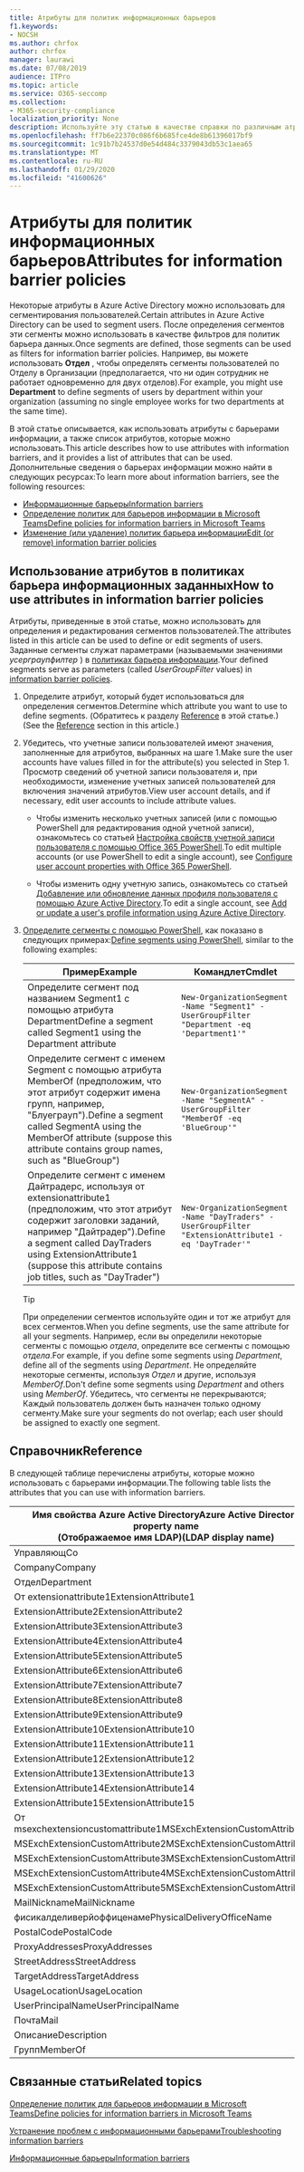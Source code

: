 ```yaml
---
title: Атрибуты для политик информационных барьеров
f1.keywords:
- NOCSH
ms.author: chrfox
author: chrfox
manager: laurawi
ms.date: 07/08/2019
audience: ITPro
ms.topic: article
ms.service: O365-seccomp
ms.collection:
- M365-security-compliance
localization_priority: None
description: Используйте эту статью в качестве справки по различным атрибутам, которые можно использовать в политиках барьера информации.
ms.openlocfilehash: ff7b6e22370c086f6b685fce4de8b61396017bf9
ms.sourcegitcommit: 1c91b7b24537d0e54d484c3379043db53c1aea65
ms.translationtype: MT
ms.contentlocale: ru-RU
ms.lasthandoff: 01/29/2020
ms.locfileid: "41600626"
---
```

# <a name="attributes-for-information-barrier-policies"></a><span data-ttu-id="204e1-103">Атрибуты для политик информационных барьеров</span><span class="sxs-lookup"><span data-stu-id="204e1-103">Attributes for information barrier policies</span></span>

<span data-ttu-id="204e1-104">Некоторые атрибуты в Azure Active Directory можно использовать для сегментирования пользователей.</span><span class="sxs-lookup"><span data-stu-id="204e1-104">Certain attributes in Azure Active Directory can be used to segment users.</span></span> <span data-ttu-id="204e1-105">После определения сегментов эти сегменты можно использовать в качестве фильтров для политик барьера данных.</span><span class="sxs-lookup"><span data-stu-id="204e1-105">Once segments are defined, those segments can be used as filters for information barrier policies.</span></span> <span data-ttu-id="204e1-106">Например, вы можете использовать **Отдел** , чтобы определять сегменты пользователей по Отделу в Организации (предполагается, что ни один сотрудник не работает одновременно для двух отделов).</span><span class="sxs-lookup"><span data-stu-id="204e1-106">For example, you might use **Department** to define segments of users by department within your organization (assuming no single employee works for two departments at the same time).</span></span> 

<span data-ttu-id="204e1-107">В этой статье описывается, как использовать атрибуты с барьерами информации, а также список атрибутов, которые можно использовать.</span><span class="sxs-lookup"><span data-stu-id="204e1-107">This article describes how to use attributes with information barriers, and it provides a list of attributes that can be used.</span></span> <span data-ttu-id="204e1-108">Дополнительные сведения о барьерах информации можно найти в следующих ресурсах:</span><span class="sxs-lookup"><span data-stu-id="204e1-108">To learn more about information barriers, see the following resources:</span></span>
- [<span data-ttu-id="204e1-109">Информационные барьеры</span><span class="sxs-lookup"><span data-stu-id="204e1-109">Information barriers</span></span>](information-barriers.md)
- [<span data-ttu-id="204e1-110">Определение политик для барьеров информации в Microsoft Teams</span><span class="sxs-lookup"><span data-stu-id="204e1-110">Define policies for information barriers in Microsoft Teams</span></span>](information-barriers-policies.md)
- [<span data-ttu-id="204e1-111">Изменение (или удаление) политик барьера информации</span><span class="sxs-lookup"><span data-stu-id="204e1-111">Edit (or remove) information barrier policies</span></span>](information-barriers-edit-segments-policies.md)

## <a name="how-to-use-attributes-in-information-barrier-policies"></a><span data-ttu-id="204e1-112">Использование атрибутов в политиках барьера информационных заданных</span><span class="sxs-lookup"><span data-stu-id="204e1-112">How to use attributes in information barrier policies</span></span>

<span data-ttu-id="204e1-113">Атрибуты, приведенные в этой статье, можно использовать для определения и редактирования сегментов пользователей.</span><span class="sxs-lookup"><span data-stu-id="204e1-113">The attributes listed in this article can be used to define or edit segments of users.</span></span> <span data-ttu-id="204e1-114">Заданные сегменты служат параметрами (называемыми значениями *усерграупфилтер* ) в [политиках барьера информации](information-barriers-policies.md).</span><span class="sxs-lookup"><span data-stu-id="204e1-114">Your defined segments serve as parameters (called *UserGroupFilter* values) in [information barrier policies](information-barriers-policies.md).</span></span>

1. <span data-ttu-id="204e1-115">Определите атрибут, который будет использоваться для определения сегментов.</span><span class="sxs-lookup"><span data-stu-id="204e1-115">Determine which attribute you want to use to define segments.</span></span> <span data-ttu-id="204e1-116">(Обратитесь к разделу [Reference](#reference) в этой статье.)</span><span class="sxs-lookup"><span data-stu-id="204e1-116">(See the [Reference](#reference) section in this article.)</span></span>

2. <span data-ttu-id="204e1-117">Убедитесь, что учетные записи пользователей имеют значения, заполненные для атрибутов, выбранных на шаге 1.</span><span class="sxs-lookup"><span data-stu-id="204e1-117">Make sure the user accounts have values filled in for the attribute(s) you selected in Step 1.</span></span> <span data-ttu-id="204e1-118">Просмотр сведений об учетной записи пользователя и, при необходимости, изменение учетных записей пользователей для включения значений атрибутов.</span><span class="sxs-lookup"><span data-stu-id="204e1-118">View user account details, and if necessary, edit user accounts to include attribute values.</span></span> 

    - <span data-ttu-id="204e1-119">Чтобы изменить несколько учетных записей (или с помощью PowerShell для редактирования одной учетной записи), ознакомьтесь со статьей [Настройка свойств учетной записи пользователя с помощью Office 365 PowerShell](https://docs.microsoft.com/office365/enterprise/powershell/configure-user-account-properties-with-office-365-powershell).</span><span class="sxs-lookup"><span data-stu-id="204e1-119">To edit multiple accounts (or use PowerShell to edit a single account), see [Configure user account properties with Office 365 PowerShell](https://docs.microsoft.com/office365/enterprise/powershell/configure-user-account-properties-with-office-365-powershell).</span></span>

    - <span data-ttu-id="204e1-120">Чтобы изменить одну учетную запись, ознакомьтесь со статьей [Добавление или обновление данных профиля пользователя с помощью Azure Active Directory](https://docs.microsoft.com/azure/active-directory/fundamentals/active-directory-users-profile-azure-portal).</span><span class="sxs-lookup"><span data-stu-id="204e1-120">To edit a single account, see [Add or update a user's profile information using Azure Active Directory](https://docs.microsoft.com/azure/active-directory/fundamentals/active-directory-users-profile-azure-portal).</span></span>

3. <span data-ttu-id="204e1-121">[Определите сегменты с помощью PowerShell](information-barriers-policies.md#define-segments-using-powershell), как показано в следующих примерах:</span><span class="sxs-lookup"><span data-stu-id="204e1-121">[Define segments using PowerShell](information-barriers-policies.md#define-segments-using-powershell), similar to the following examples:</span></span>

    |<span data-ttu-id="204e1-122">Пример</span><span class="sxs-lookup"><span data-stu-id="204e1-122">Example</span></span>  |<span data-ttu-id="204e1-123">Командлет</span><span class="sxs-lookup"><span data-stu-id="204e1-123">Cmdlet</span></span>  |
    |---------|---------|
    |<span data-ttu-id="204e1-124">Определите сегмент под названием Segment1 с помощью атрибута Department</span><span class="sxs-lookup"><span data-stu-id="204e1-124">Define a segment called Segment1 using the Department attribute</span></span>     | `New-OrganizationSegment -Name "Segment1" -UserGroupFilter "Department -eq 'Department1'"`        |
    |<span data-ttu-id="204e1-125">Определите сегмент с именем Segment с помощью атрибута MemberOf (предположим, что этот атрибут содержит имена групп, например, "Блуеграуп").</span><span class="sxs-lookup"><span data-stu-id="204e1-125">Define a segment called SegmentA using the MemberOf attribute (suppose this attribute contains group names, such as "BlueGroup")</span></span>     | `New-OrganizationSegment -Name "SegmentA" -UserGroupFilter "MemberOf -eq 'BlueGroup'"`        |
    |<span data-ttu-id="204e1-126">Определите сегмент с именем Дайтрадерс, используя от extensionattribute1 (предположим, что этот атрибут содержит заголовки заданий, например "Дайтрадер").</span><span class="sxs-lookup"><span data-stu-id="204e1-126">Define a segment called DayTraders using ExtensionAttribute1 (suppose this attribute contains job titles, such as "DayTrader")</span></span>|`New-OrganizationSegment -Name "DayTraders" -UserGroupFilter "ExtensionAttribute1 -eq 'DayTrader'"` |

    > [!TIP]
    > <span data-ttu-id="204e1-127">При определении сегментов используйте один и тот же атрибут для всех сегментов.</span><span class="sxs-lookup"><span data-stu-id="204e1-127">When you define segments, use the same attribute for all your segments.</span></span> <span data-ttu-id="204e1-128">Например, если вы определили некоторые сегменты с помощью *отдела*, определите все сегменты с помощью *отдела*.</span><span class="sxs-lookup"><span data-stu-id="204e1-128">For example, if you define some segments using *Department*, define all of the segments using *Department*.</span></span> <span data-ttu-id="204e1-129">Не определяйте некоторые сегменты, используя *Отдел* и другие, используя *MemberOf*.</span><span class="sxs-lookup"><span data-stu-id="204e1-129">Don't define some segments using *Department* and others using *MemberOf*.</span></span> <span data-ttu-id="204e1-130">Убедитесь, что сегменты не перекрываются; Каждый пользователь должен быть назначен только одному сегменту.</span><span class="sxs-lookup"><span data-stu-id="204e1-130">Make sure your segments do not overlap; each user should be assigned to exactly one segment.</span></span> 

## <a name="reference"></a><span data-ttu-id="204e1-131">Справочник</span><span class="sxs-lookup"><span data-stu-id="204e1-131">Reference</span></span>

<span data-ttu-id="204e1-132">В следующей таблице перечислены атрибуты, которые можно использовать с барьерами информации.</span><span class="sxs-lookup"><span data-stu-id="204e1-132">The following table lists the attributes that you can use with information barriers.</span></span>

|<span data-ttu-id="204e1-133">Имя свойства Azure Active Directory</span><span class="sxs-lookup"><span data-stu-id="204e1-133">Azure Active Directory property name</span></span><br/><span data-ttu-id="204e1-134">(Отображаемое имя LDAP)</span><span class="sxs-lookup"><span data-stu-id="204e1-134">(LDAP display name)</span></span>  |<span data-ttu-id="204e1-135">Имя свойства Exchange</span><span class="sxs-lookup"><span data-stu-id="204e1-135">Exchange property name</span></span>  |
|---------|---------|
|<span data-ttu-id="204e1-136">Управляющ</span><span class="sxs-lookup"><span data-stu-id="204e1-136">Co</span></span>       | <span data-ttu-id="204e1-137">Управляющ</span><span class="sxs-lookup"><span data-stu-id="204e1-137">Co</span></span>        |
|<span data-ttu-id="204e1-138">Company</span><span class="sxs-lookup"><span data-stu-id="204e1-138">Company</span></span>     |<span data-ttu-id="204e1-139">Company</span><span class="sxs-lookup"><span data-stu-id="204e1-139">Company</span></span>         |
|<span data-ttu-id="204e1-140">Отдел</span><span class="sxs-lookup"><span data-stu-id="204e1-140">Department</span></span>     |<span data-ttu-id="204e1-141">Отдел</span><span class="sxs-lookup"><span data-stu-id="204e1-141">Department</span></span>         |
|<span data-ttu-id="204e1-142">От extensionattribute1</span><span class="sxs-lookup"><span data-stu-id="204e1-142">ExtensionAttribute1</span></span> |<span data-ttu-id="204e1-143">CustomAttribute1</span><span class="sxs-lookup"><span data-stu-id="204e1-143">CustomAttribute1</span></span>  |
|<span data-ttu-id="204e1-144">ExtensionAttribute2</span><span class="sxs-lookup"><span data-stu-id="204e1-144">ExtensionAttribute2</span></span> |<span data-ttu-id="204e1-145">CustomAttribute2</span><span class="sxs-lookup"><span data-stu-id="204e1-145">CustomAttribute2</span></span>  |
|<span data-ttu-id="204e1-146">ExtensionAttribute3</span><span class="sxs-lookup"><span data-stu-id="204e1-146">ExtensionAttribute3</span></span> |<span data-ttu-id="204e1-147">CustomAttribute3</span><span class="sxs-lookup"><span data-stu-id="204e1-147">CustomAttribute3</span></span>  |
|<span data-ttu-id="204e1-148">ExtensionAttribute4</span><span class="sxs-lookup"><span data-stu-id="204e1-148">ExtensionAttribute4</span></span> |<span data-ttu-id="204e1-149">CustomAttribute4</span><span class="sxs-lookup"><span data-stu-id="204e1-149">CustomAttribute4</span></span>  |
|<span data-ttu-id="204e1-150">ExtensionAttribute5</span><span class="sxs-lookup"><span data-stu-id="204e1-150">ExtensionAttribute5</span></span> |<span data-ttu-id="204e1-151">CustomAttribute5</span><span class="sxs-lookup"><span data-stu-id="204e1-151">CustomAttribute5</span></span>  |
|<span data-ttu-id="204e1-152">ExtensionAttribute6</span><span class="sxs-lookup"><span data-stu-id="204e1-152">ExtensionAttribute6</span></span> |<span data-ttu-id="204e1-153">CustomAttribute6</span><span class="sxs-lookup"><span data-stu-id="204e1-153">CustomAttribute6</span></span>  |
|<span data-ttu-id="204e1-154">ExtensionAttribute7</span><span class="sxs-lookup"><span data-stu-id="204e1-154">ExtensionAttribute7</span></span> |<span data-ttu-id="204e1-155">CustomAttribute7</span><span class="sxs-lookup"><span data-stu-id="204e1-155">CustomAttribute7</span></span>  |
|<span data-ttu-id="204e1-156">ExtensionAttribute8</span><span class="sxs-lookup"><span data-stu-id="204e1-156">ExtensionAttribute8</span></span> |<span data-ttu-id="204e1-157">CustomAttribute8</span><span class="sxs-lookup"><span data-stu-id="204e1-157">CustomAttribute8</span></span>  |
|<span data-ttu-id="204e1-158">ExtensionAttribute9</span><span class="sxs-lookup"><span data-stu-id="204e1-158">ExtensionAttribute9</span></span> |<span data-ttu-id="204e1-159">CustomAttribute9</span><span class="sxs-lookup"><span data-stu-id="204e1-159">CustomAttribute9</span></span>  |
|<span data-ttu-id="204e1-160">ExtensionAttribute10</span><span class="sxs-lookup"><span data-stu-id="204e1-160">ExtensionAttribute10</span></span> |<span data-ttu-id="204e1-161">CustomAttribute10</span><span class="sxs-lookup"><span data-stu-id="204e1-161">CustomAttribute10</span></span>  |
|<span data-ttu-id="204e1-162">ExtensionAttribute11</span><span class="sxs-lookup"><span data-stu-id="204e1-162">ExtensionAttribute11</span></span> |<span data-ttu-id="204e1-163">CustomAttribute11</span><span class="sxs-lookup"><span data-stu-id="204e1-163">CustomAttribute11</span></span>  |
|<span data-ttu-id="204e1-164">ExtensionAttribute12</span><span class="sxs-lookup"><span data-stu-id="204e1-164">ExtensionAttribute12</span></span> |<span data-ttu-id="204e1-165">CustomAttribute12</span><span class="sxs-lookup"><span data-stu-id="204e1-165">CustomAttribute12</span></span>  |
|<span data-ttu-id="204e1-166">ExtensionAttribute13</span><span class="sxs-lookup"><span data-stu-id="204e1-166">ExtensionAttribute13</span></span> |<span data-ttu-id="204e1-167">CustomAttribute13</span><span class="sxs-lookup"><span data-stu-id="204e1-167">CustomAttribute13</span></span>  |
|<span data-ttu-id="204e1-168">ExtensionAttribute14</span><span class="sxs-lookup"><span data-stu-id="204e1-168">ExtensionAttribute14</span></span> |<span data-ttu-id="204e1-169">CustomAttribute14</span><span class="sxs-lookup"><span data-stu-id="204e1-169">CustomAttribute14</span></span>  |
|<span data-ttu-id="204e1-170">ExtensionAttribute15</span><span class="sxs-lookup"><span data-stu-id="204e1-170">ExtensionAttribute15</span></span> |<span data-ttu-id="204e1-171">CustomAttribute15</span><span class="sxs-lookup"><span data-stu-id="204e1-171">CustomAttribute15</span></span>  |
|<span data-ttu-id="204e1-172">От msexchextensioncustomattribute1</span><span class="sxs-lookup"><span data-stu-id="204e1-172">MSExchExtensionCustomAttribute1</span></span> |<span data-ttu-id="204e1-173">ExtensionCustomAttribute1</span><span class="sxs-lookup"><span data-stu-id="204e1-173">ExtensionCustomAttribute1</span></span> |
|<span data-ttu-id="204e1-174">MSExchExtensionCustomAttribute2</span><span class="sxs-lookup"><span data-stu-id="204e1-174">MSExchExtensionCustomAttribute2</span></span> |<span data-ttu-id="204e1-175">ExtensionCustomAttribute2</span><span class="sxs-lookup"><span data-stu-id="204e1-175">ExtensionCustomAttribute2</span></span> |
|<span data-ttu-id="204e1-176">MSExchExtensionCustomAttribute3</span><span class="sxs-lookup"><span data-stu-id="204e1-176">MSExchExtensionCustomAttribute3</span></span> |<span data-ttu-id="204e1-177">ExtensionCustomAttribute3</span><span class="sxs-lookup"><span data-stu-id="204e1-177">ExtensionCustomAttribute3</span></span> |
|<span data-ttu-id="204e1-178">MSExchExtensionCustomAttribute4</span><span class="sxs-lookup"><span data-stu-id="204e1-178">MSExchExtensionCustomAttribute4</span></span> |<span data-ttu-id="204e1-179">ExtensionCustomAttribute4</span><span class="sxs-lookup"><span data-stu-id="204e1-179">ExtensionCustomAttribute4</span></span> |
|<span data-ttu-id="204e1-180">MSExchExtensionCustomAttribute5</span><span class="sxs-lookup"><span data-stu-id="204e1-180">MSExchExtensionCustomAttribute5</span></span> |<span data-ttu-id="204e1-181">ExtensionCustomAttribute5</span><span class="sxs-lookup"><span data-stu-id="204e1-181">ExtensionCustomAttribute5</span></span> |
|<span data-ttu-id="204e1-182">MailNickname</span><span class="sxs-lookup"><span data-stu-id="204e1-182">MailNickname</span></span> |<span data-ttu-id="204e1-183">Псевдоним</span><span class="sxs-lookup"><span data-stu-id="204e1-183">Alias</span></span> |
|<span data-ttu-id="204e1-184">фисикалделиверйоффиценаме</span><span class="sxs-lookup"><span data-stu-id="204e1-184">PhysicalDeliveryOfficeName</span></span> |<span data-ttu-id="204e1-185">Office</span><span class="sxs-lookup"><span data-stu-id="204e1-185">Office</span></span> |
|<span data-ttu-id="204e1-186">PostalCode</span><span class="sxs-lookup"><span data-stu-id="204e1-186">PostalCode</span></span> |<span data-ttu-id="204e1-187">PostalCode</span><span class="sxs-lookup"><span data-stu-id="204e1-187">PostalCode</span></span> |
|<span data-ttu-id="204e1-188">ProxyAddresses</span><span class="sxs-lookup"><span data-stu-id="204e1-188">ProxyAddresses</span></span> |<span data-ttu-id="204e1-189">EmailAddresses</span><span class="sxs-lookup"><span data-stu-id="204e1-189">EmailAddresses</span></span> |
|<span data-ttu-id="204e1-190">StreetAddress</span><span class="sxs-lookup"><span data-stu-id="204e1-190">StreetAddress</span></span> |<span data-ttu-id="204e1-191">StreetAddress</span><span class="sxs-lookup"><span data-stu-id="204e1-191">StreetAddress</span></span> |
|<span data-ttu-id="204e1-192">TargetAddress</span><span class="sxs-lookup"><span data-stu-id="204e1-192">TargetAddress</span></span> |<span data-ttu-id="204e1-193">ExternalEmailAddress</span><span class="sxs-lookup"><span data-stu-id="204e1-193">ExternalEmailAddress</span></span> |
|<span data-ttu-id="204e1-194">UsageLocation</span><span class="sxs-lookup"><span data-stu-id="204e1-194">UsageLocation</span></span> |<span data-ttu-id="204e1-195">UsageLocation</span><span class="sxs-lookup"><span data-stu-id="204e1-195">UsageLocation</span></span> |
|<span data-ttu-id="204e1-196">UserPrincipalName</span><span class="sxs-lookup"><span data-stu-id="204e1-196">UserPrincipalName</span></span>  |<span data-ttu-id="204e1-197">UserPrincipalName</span><span class="sxs-lookup"><span data-stu-id="204e1-197">UserPrincipalName</span></span>  |
|<span data-ttu-id="204e1-198">Почта</span><span class="sxs-lookup"><span data-stu-id="204e1-198">Mail</span></span>   |<span data-ttu-id="204e1-199">WindowsEmailAddress</span><span class="sxs-lookup"><span data-stu-id="204e1-199">WindowsEmailAddress</span></span>    |
|<span data-ttu-id="204e1-200">Описание</span><span class="sxs-lookup"><span data-stu-id="204e1-200">Description</span></span>    |<span data-ttu-id="204e1-201">Описание</span><span class="sxs-lookup"><span data-stu-id="204e1-201">Description</span></span>    |
|<span data-ttu-id="204e1-202">Групп</span><span class="sxs-lookup"><span data-stu-id="204e1-202">MemberOf</span></span>   |<span data-ttu-id="204e1-203">мемберофграуп</span><span class="sxs-lookup"><span data-stu-id="204e1-203">MemberOfGroup</span></span>  |

## <a name="related-topics"></a><span data-ttu-id="204e1-204">Связанные статьи</span><span class="sxs-lookup"><span data-stu-id="204e1-204">Related topics</span></span>

[<span data-ttu-id="204e1-205">Определение политик для барьеров информации в Microsoft Teams</span><span class="sxs-lookup"><span data-stu-id="204e1-205">Define policies for information barriers in Microsoft Teams</span></span>](information-barriers-policies.md)

[<span data-ttu-id="204e1-206">Устранение проблем с информационными барьерами</span><span class="sxs-lookup"><span data-stu-id="204e1-206">Troubleshooting information barriers</span></span>](information-barriers-troubleshooting.md)

[<span data-ttu-id="204e1-207">Информационные барьеры</span><span class="sxs-lookup"><span data-stu-id="204e1-207">Information barriers</span></span>](information-barriers.md)



